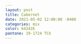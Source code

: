 ```yaml
---
layout: post
title: Cabernet
date: 2021-05-02 12:00:00 -0400
categories: mix
color: 64242E
pantone: 19-1724 TCX
---
```

